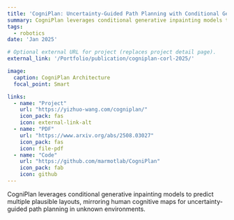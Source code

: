 ```yaml
---
title: 'CogniPlan: Uncertainty-Guided Path Planning with Conditional Generative Layout Prediction'
summary: CogniPlan leverages conditional generative inpainting models to predict multiple plausible layouts, mirroring human cognitive maps for uncertainty-guided path planning in unknown environments.
tags:
  - robotics
date: 'Jan 2025'

# Optional external URL for project (replaces project detail page).
external_link: '/Portfolio/publication/cogniplan-corl-2025/'

image:
  caption: CogniPlan Architecture
  focal_point: Smart

links:
  - name: "Project"
    url: "https://yizhuo-wang.com/cogniplan/"
    icon_pack: fas
    icon: external-link-alt
  - name: "PDF"
    url: "https://www.arxiv.org/abs/2508.03027"
    icon_pack: fas
    icon: file-pdf
  - name: "Code"
    url: "https://github.com/marmotlab/CogniPlan"
    icon_pack: fab
    icon: github
---
```


CogniPlan leverages conditional generative inpainting models to predict multiple plausible layouts, mirroring human cognitive maps for uncertainty-guided path planning in unknown environments.
